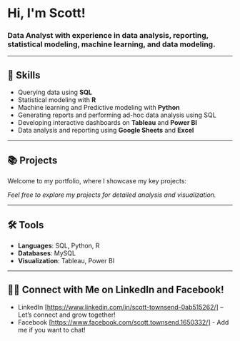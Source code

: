 # Hi, I'm Scott!
### Data Analyst with experience in data analysis, reporting, statistical modeling, machine learning, and data modeling.

---

## 💼 Skills
- Querying data using **SQL**
- Statistical modeling with **R**
- Machine learning and Predictive modeling with **Python**
- Generating reports and performing ad-hoc data analysis using SQL
- Developing interactive dashboards on **Tableau** and **Power BI**
- Data analysis and reporting using **Google Sheets** and **Excel**

---

## 📚 Projects
Welcome to my portfolio, where I showcase my key projects:


*Feel free to explore my projects for detailed analysis and visualization.*

---

## 🛠️ Tools
- **Languages**: SQL, Python, R
- **Databases**: MySQL
- **Visualization**: Tableau, Power BI

---

## 👋🏻 Connect with Me on LinkedIn and Facebook!
- LinkedIn [https://www.linkedin.com/in/scott-townsend-0ab515262/] – Let’s connect and grow together!
- Facebook [https://www.facebook.com/scott.townsend.1650332/] - Add me if you want to chat!

